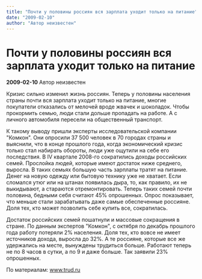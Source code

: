 ```yaml
---
title: "Почти у половины россиян вся зарплата уходит только на питание"
date: "2009-02-10"
author: "Автор неизвестен"
---
```


# Почти у половины россиян вся зарплата уходит только на питание

**2009-02-10** Автор неизвестен

Кризис сильно изменил жизнь россиян. Теперь у половины населения страны почти вся зарплата уходит только на питание, многие покупатели отказались от мелочей вроде жвачек и шоколадок. Чтобы прокормить семью, люди стали дольше пропадать на работе. А с личного автомобиля пересели на общественный транспорт.

К такому выводу пришли эксперты исследовательской компании "Комкон". Они опросили 37 500 человек в 70 городах страны и выяснили, что в конце прошлого года, когда экономический кризис только стал набирать обороты, люди уже ощутили на себе его последствия. В IV квартале 2008-го сократились доходы российских семей. Прослойка людей, которые имеют достаток ниже среднего, выросла. В таких семьях большую часть зарплаты тратят на питание. Денег на новую одежду или бытовую технику уже не хватает. Если сломался утюг или на штанах появилась дыра, то, как правило, их не выкидывают, а стараются отремонтировать. Теперь таких семей почти половина, бедными себя считают 45% опрошенных. Опрос показывает, что меньше стали зарабатывать даже самые обеспеченные россияне. Доля тех, кто может позволить себе купить все, сократилась.

Достаток российских семей пошатнули и массовые сокращения в стране. По данным экспертов "Комкон", с октября по декабрь прошлого года работу потеряли 2% населения. Доля тех, кто вовсе не имеет источников дохода, выросла до 32%. А те россияне, которые все же удержались на месте, вынуждены трудиться больше. Работают теперь не по 8 часов в сутки, а по 9 и даже больше. Так заявили 23% опрошенных.

По материалам: www.trud.ru